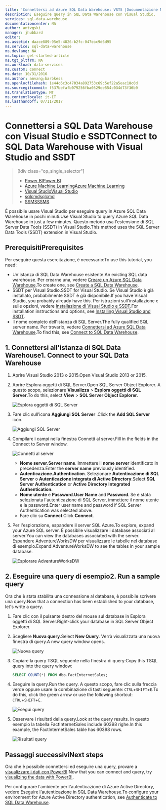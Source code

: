 ```yaml
---
title: 'Connettersi ad Azure SQL Data Warehouse: VSTS |Documentazione Microsoft'
description: Eseguire query in SQL Data Warehouse con Visual Studio.
services: sql-data-warehouse
documentationcenter: NA
author: antvgski
manager: jhubbard
editor: 
ms.assetid: daace889-95e5-4826-b2fc-047eac9d6d95
ms.service: sql-data-warehouse
ms.devlang: NA
ms.topic: get-started-article
ms.tgt_pltfrm: NA
ms.workload: data-services
ms.custom: connect
ms.date: 10/31/2016
ms.author: anvang;barbkess
ms.openlocfilehash: 1e44c6c3c47034a892753c69c5ef22a5eac18c0d
ms.sourcegitcommit: f537befafb079256fba0529ee554c034d73f36b0
ms.translationtype: MT
ms.contentlocale: it-IT
ms.lasthandoff: 07/11/2017
---
```

# <a name="connect-to-sql-data-warehouse-with-visual-studio-and-ssdt"></a><span data-ttu-id="0f07b-103">Connettersi a SQL Data Warehouse con Visual Studio e SSDT</span><span class="sxs-lookup"><span data-stu-id="0f07b-103">Connect to SQL Data Warehouse with Visual Studio and SSDT</span></span>
> [!div class="op_single_selector"]
> * [<span data-ttu-id="0f07b-104">Power BI</span><span class="sxs-lookup"><span data-stu-id="0f07b-104">Power BI</span></span>](sql-data-warehouse-get-started-visualize-with-power-bi.md)
> * [<span data-ttu-id="0f07b-105">Azure Machine Learning</span><span class="sxs-lookup"><span data-stu-id="0f07b-105">Azure Machine Learning</span></span>](sql-data-warehouse-get-started-analyze-with-azure-machine-learning.md)
> * [<span data-ttu-id="0f07b-106">Visual Studio</span><span class="sxs-lookup"><span data-stu-id="0f07b-106">Visual Studio</span></span>](sql-data-warehouse-query-visual-studio.md)
> * [<span data-ttu-id="0f07b-107">sqlcmd</span><span class="sxs-lookup"><span data-stu-id="0f07b-107">sqlcmd</span></span>](sql-data-warehouse-get-started-connect-sqlcmd.md) 
> * [<span data-ttu-id="0f07b-108">SSMS</span><span class="sxs-lookup"><span data-stu-id="0f07b-108">SSMS</span></span>](sql-data-warehouse-query-ssms.md)
> 
> 

<span data-ttu-id="0f07b-109">È possibile usare Visual Studio per eseguire query in Azure SQL Data Warehouse in pochi minuti.</span><span class="sxs-lookup"><span data-stu-id="0f07b-109">Use Visual Studio to query Azure SQL Data Warehouse in just a few minutes.</span></span> <span data-ttu-id="0f07b-110">Questo metodo usa l'estensione di SQL Server Data Tools (SSDT) in Visual Studio.</span><span class="sxs-lookup"><span data-stu-id="0f07b-110">This method uses the SQL Server Data Tools (SSDT) extension in Visual Studio.</span></span> 

## <a name="prerequisites"></a><span data-ttu-id="0f07b-111">Prerequisiti</span><span class="sxs-lookup"><span data-stu-id="0f07b-111">Prerequisites</span></span>
<span data-ttu-id="0f07b-112">Per eseguire questa esercitazione, è necessario:</span><span class="sxs-lookup"><span data-stu-id="0f07b-112">To use this tutorial, you need:</span></span>

* <span data-ttu-id="0f07b-113">Un'istanza di SQL Data Warehouse esistente.</span><span class="sxs-lookup"><span data-stu-id="0f07b-113">An existing SQL data warehouse.</span></span> <span data-ttu-id="0f07b-114">Per crearne una, vedere [Creare un Azure SQL Data Warehouse][Create a SQL Data Warehouse].</span><span class="sxs-lookup"><span data-stu-id="0f07b-114">To create one, see [Create a SQL Data Warehouse][Create a SQL Data Warehouse].</span></span>
* <span data-ttu-id="0f07b-115">SSDT per Visual Studio.</span><span class="sxs-lookup"><span data-stu-id="0f07b-115">SSDT for Visual Studio.</span></span> <span data-ttu-id="0f07b-116">Se Visual Studio è già installato, probabilmente SSDT è già disponibile.</span><span class="sxs-lookup"><span data-stu-id="0f07b-116">If you have Visual Studio, you probably already have this.</span></span> <span data-ttu-id="0f07b-117">Per istruzioni sull'installazione e sulle opzioni, vedere [Installazione di Visual Studio e SSDT][Installing Visual Studio and SSDT].</span><span class="sxs-lookup"><span data-stu-id="0f07b-117">For installation instructions and options, see [Installing Visual Studio and SSDT][Installing Visual Studio and SSDT].</span></span>
* <span data-ttu-id="0f07b-118">Il nome completo dell'istanza di SQL Server.</span><span class="sxs-lookup"><span data-stu-id="0f07b-118">The fully qualified SQL server name.</span></span> <span data-ttu-id="0f07b-119">Per trovarlo, vedere [Connettersi ad Azure SQL Data Warehouse][Connect to SQL Data Warehouse].</span><span class="sxs-lookup"><span data-stu-id="0f07b-119">To find this, see [Connect to SQL Data Warehouse][Connect to SQL Data Warehouse].</span></span>

## <a name="1-connect-to-your-sql-data-warehouse"></a><span data-ttu-id="0f07b-120">1. Connettersi all'istanza di SQL Data Warehouse</span><span class="sxs-lookup"><span data-stu-id="0f07b-120">1. Connect to your SQL Data Warehouse</span></span>
1. <span data-ttu-id="0f07b-121">Aprire Visual Studio 2013 o 2015.</span><span class="sxs-lookup"><span data-stu-id="0f07b-121">Open Visual Studio 2013 or 2015.</span></span>
2. <span data-ttu-id="0f07b-122">Aprire Esplora oggetti di SQL Server.</span><span class="sxs-lookup"><span data-stu-id="0f07b-122">Open SQL Server Object Explorer.</span></span> <span data-ttu-id="0f07b-123">A questo scopo, selezionare **Visualizza** > **Esplora oggetti di SQL Server**.</span><span class="sxs-lookup"><span data-stu-id="0f07b-123">To do this, select **View** > **SQL Server Object Explorer**.</span></span>
   
    ![Esplora oggetti di SQL Server][1]
3. <span data-ttu-id="0f07b-125">Fare clic sull'icona **Aggiungi SQL Server** .</span><span class="sxs-lookup"><span data-stu-id="0f07b-125">Click the **Add SQL Server** icon.</span></span>
   
    ![Aggiungi SQL Server][2]
4. <span data-ttu-id="0f07b-127">Compilare i campi nella finestra Connetti al server.</span><span class="sxs-lookup"><span data-stu-id="0f07b-127">Fill in the fields in the Connect to Server window.</span></span>
   
    ![Connetti al server][3]
   
   * <span data-ttu-id="0f07b-129">**Nome server**.</span><span class="sxs-lookup"><span data-stu-id="0f07b-129">**Server name**.</span></span> <span data-ttu-id="0f07b-130">Immettere il **nome server** identificato in precedenza.</span><span class="sxs-lookup"><span data-stu-id="0f07b-130">Enter the **server name** previously identified.</span></span>
   * <span data-ttu-id="0f07b-131">**Autenticazione**.</span><span class="sxs-lookup"><span data-stu-id="0f07b-131">**Authentication**.</span></span> <span data-ttu-id="0f07b-132">Selezionare **Autenticazione di SQL Server** o **Autenticazione integrata di Active Directory**.</span><span class="sxs-lookup"><span data-stu-id="0f07b-132">Select **SQL Server Authentication** or **Active Directory Integrated Authentication**.</span></span>
   * <span data-ttu-id="0f07b-133">**Nome utente** e **Password**.</span><span class="sxs-lookup"><span data-stu-id="0f07b-133">**User Name** and **Password**.</span></span> <span data-ttu-id="0f07b-134">Se è stata selezionata l'autenticazione di SQL Server, immettere il nome utente e la password.</span><span class="sxs-lookup"><span data-stu-id="0f07b-134">Enter user name and password if SQL Server Authentication was selected above.</span></span>
   * <span data-ttu-id="0f07b-135">Fare clic su **Connect**.</span><span class="sxs-lookup"><span data-stu-id="0f07b-135">Click **Connect**.</span></span>
5. <span data-ttu-id="0f07b-136">Per l'esplorazione, espandere il server SQL Azure.</span><span class="sxs-lookup"><span data-stu-id="0f07b-136">To explore, expand your Azure SQL server.</span></span> <span data-ttu-id="0f07b-137">È possibile visualizzare i database associati al server.</span><span class="sxs-lookup"><span data-stu-id="0f07b-137">You can view the databases associated with the server.</span></span> <span data-ttu-id="0f07b-138">Espandere AdventureWorksDW per visualizzare le tabelle nel database di esempio.</span><span class="sxs-lookup"><span data-stu-id="0f07b-138">Expand AdventureWorksDW to see the tables in your sample database.</span></span>
   
    ![Esplorare AdventureWorksDW][4]

## <a name="2-run-a-sample-query"></a><span data-ttu-id="0f07b-140">2. Eseguire una query di esempio</span><span class="sxs-lookup"><span data-stu-id="0f07b-140">2. Run a sample query</span></span>
<span data-ttu-id="0f07b-141">Ora che è stata stabilita una connessione al database, è possibile scrivere una query.</span><span class="sxs-lookup"><span data-stu-id="0f07b-141">Now that a connection has been established to your database, let's write a query.</span></span>

1. <span data-ttu-id="0f07b-142">Fare clic con il pulsante destro del mouse sul database in Esplora oggetti di SQL Server.</span><span class="sxs-lookup"><span data-stu-id="0f07b-142">Right-click your database in SQL Server Object Explorer.</span></span>
2. <span data-ttu-id="0f07b-143">Scegliere **Nuova query**.</span><span class="sxs-lookup"><span data-stu-id="0f07b-143">Select **New Query**.</span></span> <span data-ttu-id="0f07b-144">Verrà visualizzata una nuova finestra di query.</span><span class="sxs-lookup"><span data-stu-id="0f07b-144">A new query window opens.</span></span>
   
    ![Nuova query][5]
3. <span data-ttu-id="0f07b-146">Copiare la query TSQL seguente nella finestra di query:</span><span class="sxs-lookup"><span data-stu-id="0f07b-146">Copy this TSQL query into the query window:</span></span>
   
    ```sql
    SELECT COUNT(*) FROM dbo.FactInternetSales;
    ```
4. <span data-ttu-id="0f07b-147">Eseguire la query.</span><span class="sxs-lookup"><span data-stu-id="0f07b-147">Run the query.</span></span> <span data-ttu-id="0f07b-148">A questo scopo, fare clic sulla freccia verde oppure usare la combinazione di tasti seguente: `CTRL`+`SHIFT`+`E`.</span><span class="sxs-lookup"><span data-stu-id="0f07b-148">To do this, click the green arrow or use the following shortcut: `CTRL`+`SHIFT`+`E`.</span></span>
   
    ![Esegui query][6]
5. <span data-ttu-id="0f07b-150">Osservare i risultati della query.</span><span class="sxs-lookup"><span data-stu-id="0f07b-150">Look at the query results.</span></span> <span data-ttu-id="0f07b-151">In questo esempio la tabella FactInternetSales include 60398 righe.</span><span class="sxs-lookup"><span data-stu-id="0f07b-151">In this example, the FactInternetSales table has 60398 rows.</span></span>
   
    ![Risultati query][7]

## <a name="next-steps"></a><span data-ttu-id="0f07b-153">Passaggi successivi</span><span class="sxs-lookup"><span data-stu-id="0f07b-153">Next steps</span></span>
<span data-ttu-id="0f07b-154">Ora che è possibile connettersi ed eseguire una query, provare a [visualizzare i dati con PowerBI][visualizing the data with PowerBI].</span><span class="sxs-lookup"><span data-stu-id="0f07b-154">Now that you can connect and query, try [visualizing the data with PowerBI][visualizing the data with PowerBI].</span></span>

<span data-ttu-id="0f07b-155">Per configurare l'ambiente per l'autenticazione di Azure Active Directory, vedere [Eseguire l'autenticazione in SQL Data Warehouse][Authenticate to SQL Data Warehouse].</span><span class="sxs-lookup"><span data-stu-id="0f07b-155">To configure your environment for Azure Active Directory authentication, see [Authenticate to SQL Data Warehouse][Authenticate to SQL Data Warehouse].</span></span>

<!--Arcticles-->
[Connect to SQL Data Warehouse]: sql-data-warehouse-connect-overview.md
[Create a SQL Data Warehouse]: sql-data-warehouse-get-started-provision.md
[Installing Visual Studio and SSDT]: sql-data-warehouse-install-visual-studio.md
[Authenticate to SQL Data Warehouse]: sql-data-warehouse-authentication.md
[visualizing the data with PowerBI]: sql-data-warehouse-get-started-visualize-with-power-bi.md  

<!--Other-->
[Azure portal]: https://portal.azure.com

<!--Image references-->

[1]: media/sql-data-warehouse-query-visual-studio/open-ssdt.png
[2]: media/sql-data-warehouse-query-visual-studio/add-server.png
[3]: media/sql-data-warehouse-query-visual-studio/connection-dialog.png
[4]: media/sql-data-warehouse-query-visual-studio/explore-sample.png
[5]: media/sql-data-warehouse-query-visual-studio/new-query2.png
[6]: media/sql-data-warehouse-query-visual-studio/run-query.png
[7]: media/sql-data-warehouse-query-visual-studio/query-results.png
